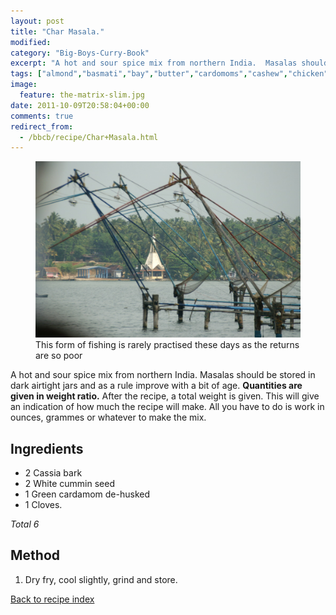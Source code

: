 ```yaml
---
layout: post
title: "Char Masala."
modified:
category: "Big-Boys-Curry-Book"
excerpt: "A hot and sour spice mix from northern India.  Masalas should be stored in dark"
tags: ["almond","basmati","bay","butter","cardomoms","cashew","chicken","cinnamon","cloves","cumin","ghee","lamb","mace","nuts","pepper","rice","saffron","turmeric"]
image:
  feature: the-matrix-slim.jpg
date: 2011-10-09T20:58:04+00:00
comments: true
redirect_from: 
  - /bbcb/recipe/Char+Masala.html
---
```


<figure>
	<a href="/images/bbcb/pict2327.jpg" alt="Ashtamudi Lake, Kerala, India" title="Ashtamudi Lake, Kerala, India &#169; Ashley Kitson 12/09/2011"><img src="/images/bbcb/pict2327.jpg"/></a>
	<figcaption>This form of fishing is rarely practised these days as the returns are so poor</figcaption>
</figure>

A hot and sour spice mix from northern India.  Masalas should be stored in dark airtight jars and as a rule improve with a bit of age. <strong>Quantities are given in weight ratio.</strong> After the recipe, a total weight is given. This will give an indication of how much the recipe will make. All you have to do is work in ounces, grammes or whatever to make the mix.
        
## Ingredients
        
<ul><li>2 Cassia bark</li><li>2 White cummin seed</li><li>1 Green cardamom de-husked</li><li>1 Cloves.</li></ul><p><i>Total 6</i></p>
        
## Method

<ol><li>Dry fry, cool slightly, grind and store.</li></ol>   

<a href="/bbcb">Back to recipe index</a>      